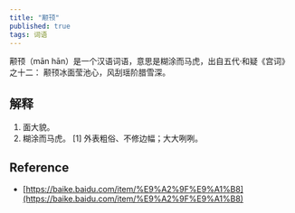 ```yaml
---
title: "颟顸"
published: true
tags: 词语
---
```


颟顸（mān hān）是一个汉语词语，意思是糊涂而马虎，出自五代·和疑《宫词》之十二：
颟顸冰面莹池心，风刮瑶阶腊雪深。

## 解释

1. 面大貌。
2. 糊涂而马虎。 [1] 外表粗俗、不修边幅；大大咧咧。

## Reference

- [https://baike.baidu.com/item/%E9%A2%9F%E9%A1%B8](https://baike.baidu.com/item/%E9%A2%9F%E9%A1%B8)